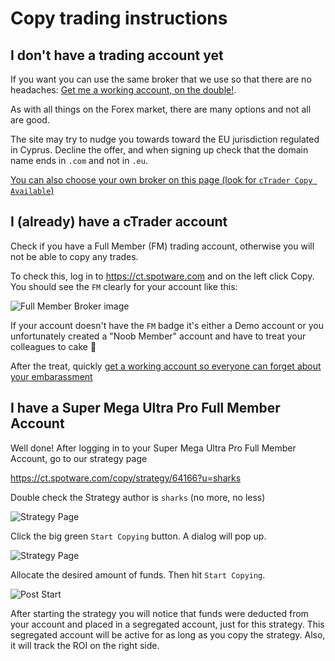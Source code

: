 # Copy trading instructions

## I don't have a trading account yet

If you want you can use the same broker that we use so that there are no headaches: [Get me a working account, on the double!](https://www.icmarkets.com/global/en/trading-accounts/ctrader-raw/). 

As with all things on the Forex market, there are many options and not all are good. 

The site may try to nudge you towards toward the EU jurisdiction regulated in Cyprus. Decline the offer, and when signing up check that the domain name ends in `.com` and not in `.eu`. 

[You can also choose your own broker on this page (look for `cTrader Copy Available`)](https://ctrader.com/featured-brokers/)

## I (already) have a cTrader account

Check if you have a Full Member (FM) trading account, otherwise you will not be able to copy any trades.

To check this, log in to https://ct.spotware.com and on the left click Copy. You should see the `FM` clearly for your account like this:

![Full Member Broker image](/img/fm.png)

If your account doesn't have the `FM` badge it's either a Demo account or you unfortunately created a "Noob Member" account and have to treat your colleagues to cake 🍰

After the treat, quickly [get a working account so everyone can forget about your embarassment](https://www.icmarkets.com/global/en/trading-accounts/ctrader-raw/)

## I have a Super Mega Ultra Pro Full Member Account

Well done! After logging in to your Super Mega Ultra Pro Full Member Account, go to our strategy page

https://ct.spotware.com/copy/strategy/64166?u=sharks

Double check the Strategy author is `sharks` (no more, no less)

![Strategy Page](/img/strategy.png)

Click the big green `Start Copying` button. A dialog will pop up.

![Strategy Page](/img/start-strategy.png)

Allocate the desired amount of funds. Then hit `Start Copying`.

![Post Start](/img/post-start.png)

After starting the strategy you will notice that funds were deducted from your account and placed in a segregated account, just for this strategy. This segregated account will be active for as long as you copy the strategy. Also, it will track the ROI on the right side. 
